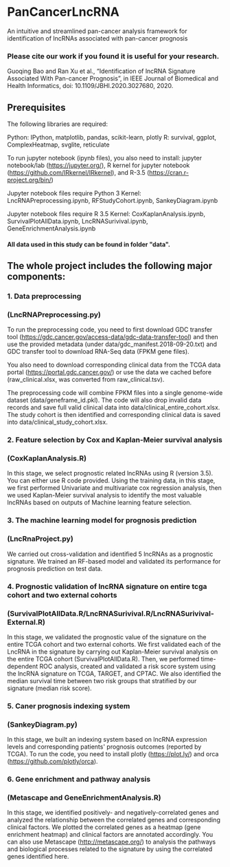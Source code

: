 # PanCancerLncRNA
An intuitive and streamlined pan-cancer analysis framework for identification of lncRNAs associated with pan-cancer prognosis


### Please cite our work if you found it is useful for your research.

Guoqing Bao and Ran Xu et al., “Identification of lncRNA Signature Associated With Pan-cancer Prognosis”, in IEEE Journal of Biomedical and Health Informatics, doi: 10.1109/JBHI.2020.3027680, 2020.

## Prerequisites

The following libraries are required:

Python: IPython, matplotlib, pandas, scikit-learn, plotly
R: survival, ggplot, ComplexHeatmap, svglite, reticulate

To run jupyter notebook (ipynb files), you also need to install: jupyter notebook/lab (https://jupyter.org/), R kernel for jupyter notebook (https://github.com/IRkernel/IRkernel), and R-3.5 (https://cran.r-project.org/bin/)

Jupyter notebook files require Python 3 Kernel: LncRNAPreprocessing.ipynb, RFStudyCohort.ipynb, SankeyDiagram.ipynb

Jupyter notebook files require R 3.5 Kernel: CoxKaplanAnalysis.ipynb, SurvivalPlotAllData.ipynb, LncRNASurivival.ipynb, GeneEnrichmentAnalysis.ipynb


#### All data used in this study can be found in folder "data".


## The whole project includes the following major components:

### 1. Data preprocessing
### (LncRNAPreprocessing.py)

To run the preprocessing code, you need to first download GDC transfer tool (https://gdc.cancer.gov/access-data/gdc-data-transfer-tool) and then use the provided metadata (under data/gdc_manifest.2018-09-20.txt) and GDC transfer tool to download RNA-Seq data (FPKM gene files).

You also need to download corresponding clinical data from the TCGA data portal (https://portal.gdc.cancer.gov/) or use the data we cached before (raw_clinical.xlsx, was converted from raw_clinical.tsv).

The preprocessing code will combine FPKM files into a single genome-wide dataset (data/geneframe_id.pkl). The code will also drop invalid data records and save full valid clinical data into data/clinical_entire_cohort.xlsx. The study cohort is then identified and corresponding clinical data is saved into data/clinical_study_cohort.xlsx.

### 2. Feature selection by Cox and Kaplan-Meier survival analysis
### (CoxKaplanAnalysis.R)

In this stage, we select prognostic related lncRNAs using R (version 3.5). You can either use R code provided. Using the training data, in this stage, we first performed Univariate and multivariate cox regression analysis, then we used Kaplan-Meier survival analysis to identify the most valuable lncRNAs based on outputs of Machine learning feature selection.

### 3. The machine learning model for prognosis prediction
### (LncRnaProject.py)

We carried out cross-validation and identified 5 lncRNAs as a prognostic signature. We trained an RF-based model and validated its performance for prognosis prediction on test data.

### 4. Prognostic validation of lncRNA signature on entire tcga cohort and two external cohorts
### (SurvivalPlotAllData.R/LncRNASurivival.R/LncRNASurivival-External.R)

In this stage, we validated the prognostic value of the signature on the entire TCGA cohort and two external cohorts. We first validated each of the LncRNA in the signature by carrying out Kaplan-Meier survival analysis on the entire TCGA cohort (SurvivalPlotAllData.R). Then, we performed time-dependent ROC analysis, created and validated a risk score system using the lncRNA signature on TCGA, TARGET, and CPTAC.  We also identified the median survival time between two risk groups that stratified by our signature (median risk score).

### 5. Caner prognosis indexing system 
### (SankeyDiagram.py)

In this stage, we built an indexing system based on lncRNA expression levels and corresponding patients' prognosis outcomes (reported by TCGA). To run the code, you need to install plotly (https://plot.ly/) and orca (https://github.com/plotly/orca). 

### 6. Gene enrichment and pathway analysis 
### (Metascape and GeneEnrichmentAnalysis.R)

In this stage, we identified positively- and negatively-correlated genes and analyzed the relationship between the correlated genes and corresponding clinical factors. We plotted the correlated genes as a heatmap (gene enrichment heatmap) and clinical factors are annotated accordingly. You can also use Metascape (http://metascape.org/) to analysis the pathways and biological processes related to the signature by using the correlated genes identified here.



